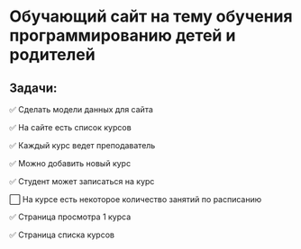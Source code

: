 # Обучающий сайт на тему обучения программированию детей и родителей

## Задачи:

:white_check_mark: Сделать модели данных для сайта

:white_check_mark: На сайте есть список курсов

:white_check_mark: Каждый курс ведет преподаватель

:white_check_mark: Можно добавить новый курс

:white_check_mark: Студент может записаться на курс

:white_large_square: На курсе есть некоторое количество занятий по расписанию

:white_check_mark: Страница просмотра 1 курса

:white_check_mark: Страница списка курсов

